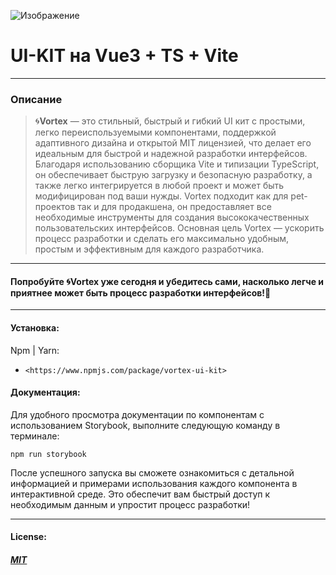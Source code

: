 ![Изображение](/public/сut_logo.png "Логотип Vortex")

# UI-KIT на Vue3 + TS + Vite

---

### Описание

> 🌀**Vortex** — это стильный, быстрый и гибкий UI кит с простыми, легко переиспользуемыми компонентами, поддержкой адаптивного дизайна и открытой MIT лицензией, что делает его идеальным для быстрой и надежной разработки интерфейсов. Благодаря использованию сборщика Vite и типизации TypeScript, он обеспечивает быструю загрузку и безопасную разработку, а также легко интегрируется в любой проект и может быть модифицирован под ваши нужды. Vortex подходит как для pet-проектов так и для продакшена, он предоставляет все необходимые инструменты для создания высококачественных пользовательских интерфейсов. Основная цель Vortex — ускорить процесс разработки и сделать его максимально удобным, простым и эффективным для каждого разработчика.

---

#### Попробуйте 🌀Vortex уже сегодня и убедитесь сами, насколько легче и приятнее может быть процесс разработки интерфейсов!🌟

---

#### Установка:

Npm | Yarn:

- `<https://www.npmjs.com/package/vortex-ui-kit>`

#### Документация:

Для удобного просмотра документации по компонентам с использованием Storybook, выполните следующую команду в терминале:

`npm run storybook`

После успешного запуска вы сможете ознакомиться с детальной информацией и примерами использования каждого компонента в интерактивной среде. Это обеспечит вам быстрый доступ к необходимым данным и упростит процесс разработки!

---

#### License:

##### [MIT](https://opensource.org/license/MIT)
